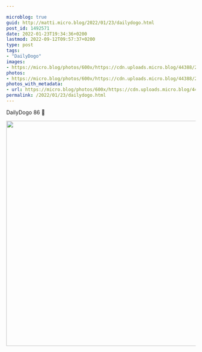 ```yaml
---

microblog: true
guid: http://matti.micro.blog/2022/01/23/dailydogo.html
post_id: 1492571
date: 2022-01-23T19:34:36+0200
lastmod: 2022-09-12T09:57:37+0200
type: post
tags:
- "DailyDogo"
images:
- https://micro.blog/photos/600x/https://cdn.uploads.micro.blog/44388/2022/7670d1b0e0.jpg
photos:
- https://micro.blog/photos/600x/https://cdn.uploads.micro.blog/44388/2022/7670d1b0e0.jpg
photos_with_metadata:
- url: https://micro.blog/photos/600x/https://cdn.uploads.micro.blog/44388/2022/7670d1b0e0.jpg
permalink: /2022/01/23/dailydogo.html
---
```

DailyDogo 86 🐶

<img src="/media/uploads/2022/7670d1b0e0.jpg" width="600" height="600" alt="" />
